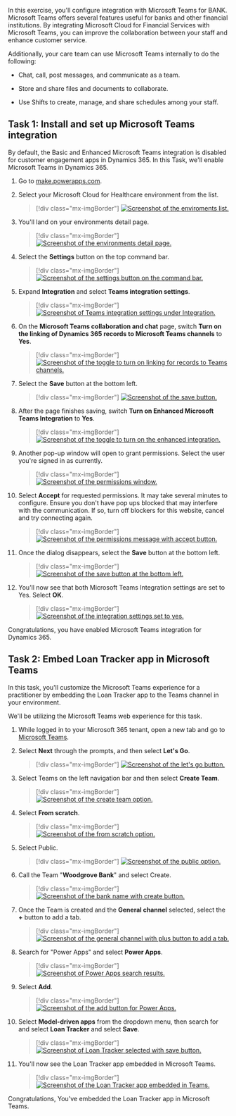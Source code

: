 In this exercise, you'll configure integration with Microsoft Teams for BANK. Microsoft Teams offers several features useful for banks and other financial institutions. By integrating Microsoft Cloud for Financial Services with Microsoft Teams, you can improve the collaboration between your staff and enhance customer service.

Additionally, your care team can use Microsoft Teams internally to do the following:

-   Chat, call, post messages, and communicate as a team.

-   Store and share files and documents to collaborate.

-   Use Shifts to create, manage, and share schedules among your staff.

## Task 1: Install and set up Microsoft Teams integration

By default, the Basic and Enhanced Microsoft Teams integration is disabled for customer engagement apps in Dynamics 365. In this Task, we'll enable Microsoft Teams in Dynamics 365.

1.  Go to [make.powerapps.com](https://make.powerapps.com/?azure-portal=true).

1.  Select your Microsoft Cloud for Healthcare environment from the list.

	> [!div class="mx-imgBorder"]
	> [![Screenshot of the enviroments list.](../media/environments.png)](../media/environments.png#lightbox)

1.  You'll land on your environments detail page.

	> [!div class="mx-imgBorder"]
	> [![Screenshot of the environments detail page.](../media/environments-detail.png)](../media/environments-detail.png#lightbox)

1.  Select the **Settings** button on the top command bar.

	> [!div class="mx-imgBorder"]
	> [![Screenshot of the settings button on the command bar.](../media/settings.png)](../media/settings.png#lightbox)

1.  Expand **Integration** and select **Teams integration settings**.

	> [!div class="mx-imgBorder"]
	> [![Screenshot of Teams integration settings under Integration.](../media/integration-settings.png)](../media/integration-settings.png#lightbox)

1.  On the **Microsoft Teams collaboration and chat** page, switch **Turn on the linking of Dynamics 365 records to Microsoft Teams channels** to **Yes**.

	> [!div class="mx-imgBorder"]
	> [![Screenshot of the toggle to turn on linking for records to Teams channels.](../media/link.png)](../media/link.png#lightbox)

1.  Select the **Save** button at the bottom left. 

	> [!div class="mx-imgBorder"]
	> [![Screenshot of the save button.](../media/link-save.png)](../media/link-save.png#lightbox)

1.  After the page finishes saving, switch **Turn on Enhanced Microsoft Teams Integration** to **Yes**.

	> [!div class="mx-imgBorder"]
	> [![Screenshot of the toggle to turn on the enhanced integration.](../media/enhanced-integration.png)](../media/enhanced-integration.png#lightbox)

1.  Another pop-up window will open to grant permissions. Select the user you're signed in as currently.

	> [!div class="mx-imgBorder"]
	> [![Screenshot of the permissions window.](../media/permissions.png)](../media/permissions.png#lightbox)

1. Select **Accept** for requested permissions. It may take several minutes to configure. Ensure you don't have pop ups blocked that may interfere with the communication. If so, turn off blockers for this website, cancel and try connecting again.

	> [!div class="mx-imgBorder"]
	> [![Screenshot of the permissions message with accept button.](../media/accept.png)](../media/accept.png#lightbox)

1. Once the dialog disappears, select the **Save** button at the bottom left.

	> [!div class="mx-imgBorder"]
	> [![Screenshot of the save button at the bottom left.](../media/save-button.png)](../media/save-button.png#lightbox)

1. You'll now see that both Microsoft Teams Integration settings are set to Yes. Select **OK**.

	> [!div class="mx-imgBorder"]
	> [![Screenshot of the integration settings set to yes.](../media/integration-set.png)](../media/integration-set.png#lightbox)

Congratulations, you have enabled Microsoft Teams integration for Dynamics 365.

## Task 2: Embed Loan Tracker app in Microsoft Teams

In this task, you'll customize the Microsoft Teams experience for a practitioner by embedding the Loan Tracker app to the Teams channel in your environment.

We'll be utilizing the Microsoft Teams web experience for this task.

1.  While logged in to your Microsoft 365 tenant, open a new tab and go to [Microsoft Teams](https://teams.microsoft.com/?azure-portal=true).

1.  Select **Next** through the prompts, and then select **Let's Go**.

	> [!div class="mx-imgBorder"]
	> [![Screenshot of the let's go button.](../media/new-teams.png)](../media/new-teams.png#lightbox)

1.  Select Teams on the left navigation bar and then select **Create Team**.

	> [!div class="mx-imgBorder"]
	> [![Screenshot of the create team option.](../media/create-team.png)](../media/create-team.png#lightbox)

1.  Select **From scratch**.

	> [!div class="mx-imgBorder"]
	> [![Screenshot of the from scratch option.](../media/scratch.png)](../media/scratch.png#lightbox)

1.  Select Public.

	> [!div class="mx-imgBorder"]
	> [![Screenshot of the public option.](../media/public.png)](../media/public.png#lightbox)

1.  Call the Team "**Woodgrove Bank**" and select Create.

	> [!div class="mx-imgBorder"]
	> [![Screenshot of the bank name with create button.](../media/bank-name.png)](../media/bank-name.png#lightbox)

1.  Once the Team is created and the **General channel** selected, select the **+** button to add a tab.

	> [!div class="mx-imgBorder"]
	> [![Screenshot of the general channel with plus button to add a tab.](../media/new-tab.png)](../media/new-tab.png#lightbox)

1.  Search for "Power Apps" and select **Power Apps**.

	> [!div class="mx-imgBorder"]
	> [![Screenshot of Power Apps search results.](../media/power-apps.png)](../media/power-apps.png#lightbox)

1.  Select **Add**.

	> [!div class="mx-imgBorder"]
	> [![Screenshot of the add button for Power Apps.](../media/add.png)](../media/add.png#lightbox)

1. Select **Model-driven apps** from the dropdown menu, then search for and select **Loan Tracker** and select **Save**.

	> [!div class="mx-imgBorder"]
	> [![Screenshot of Loan Tracker selected with save button.](../media/loan-tracker.png)](../media/loan-tracker.png#lightbox)

1. You'll now see the Loan Tracker app embedded in Microsoft Teams.

	> [!div class="mx-imgBorder"]
	> [![Screenshot of the Loan Tracker app embedded in Teams.](../media/loan-tracker-app.png)](../media/loan-tracker-app.png#lightbox)

Congratulations, You've embedded the Loan Tracker app in Microsoft Teams.
